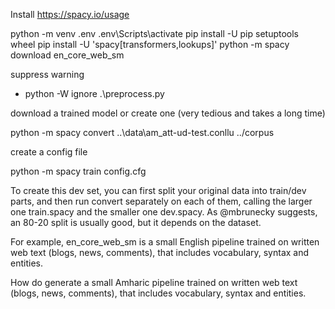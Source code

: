 Install https://spacy.io/usage

python -m venv .env
.env\Scripts\activate
pip install -U pip setuptools wheel
pip install -U 'spacy[transformers,lookups]'
python -m spacy download en_core_web_sm

suppress warning

- python -W ignore .\preprocess.py

download a trained model or create one (very tedious and takes a long time)

python -m spacy convert ..\data\am_att-ud-test.conllu ../corpus

create a config file

python -m spacy train config.cfg

To create this dev set, you can first split your original data into train/dev parts, and then run convert separately on each of them, calling the larger one train.spacy and the smaller one dev.spacy. As @mbrunecky suggests, an 80-20 split is usually good, but it depends on the dataset.

For example, en_core_web_sm is a small English pipeline trained on written web text (blogs, news, comments), that includes vocabulary, syntax and entities.

How do generate a small Amharic pipeline trained on written web text (blogs, news, comments), that includes vocabulary, syntax and entities.
